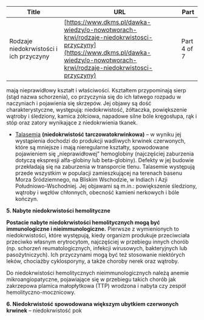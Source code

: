 | **Title**       | **URL**           | **Part**              |
|-----------------|-------------------|-----------------------|
| Rodzaje niedokrwistości i ich przyczyny         | [https://www.dkms.pl/dawka-wiedzy/o-nowotworach-krwi/rodzaje-niedokrwistosci-przyczyny](https://www.dkms.pl/dawka-wiedzy/o-nowotworach-krwi/rodzaje-niedokrwistosci-przyczyny)    | Part 4 of 7          |

mają nieprawidłowy kształt i właściwości. Kształtem przypominają sierp (stąd nazwa schorzenia), co przyczynia się do ich łatwego rozpadu w naczyniach i pojawienia się skrzepów. Jej objawy są dość charakterystyczne, występują: niedokrwistość, żółtaczka, powiększenie wątroby i śledziony, kamica żółciowa, napadowe silne bóle kręgosłupa, rąk i stóp oraz zatory wynikające z niedokrwienia tkanek.
* [Talasemia](https://www.dkms.pl/dawka-wiedzy/o-nowotworach-krwi/talasemia-czym-jest-jakie-sa-jej-objawy) **(niedokrwistość tarczowatokrwinkowa)** – w wyniku jej wystąpienia dochodzi do produkcji wadliwych krwinek czerwonych, które są mniejsze i mają nieregularne kształty, spowodowane pojawieniem się „nieprawidłowej” hemoglobiny (najczęściej zaburzenia dotyczą ekspresji alfa\-globiny lub beta\-globiny). Defekty w jej budowie przekładają się na zaburzenia w transporcie tlenu. Talasemie występują przede wszystkim w populacji zamieszkującej na terenach basenu Morza Śródziemnego, na Bliskim Wschodzie, w Indiach i Azji Południowo\-Wschodniej. Jej objawami są m.in.: powiększenie śledziony, wątroby i węzłów chłonnych, obecność kamieni nerkowych i bóle kończyn.


**5\. Nabyte niedokrwistości hemolityczne**


**Postacie nabyte niedokrwistości hemolitycznych mogą być immunologiczne i nieimmunologiczne.** Pierwsze z wymienionych to niedokrwistości, które występują, kiedy organizm produkuje przeciwciała przeciwko własnym erytrocytom, najczęściej w przebiegu innych chorób (np. schorzeń reumatologicznych, infekcji wirusowych, bakteryjnych lub pasożytniczych). Ich przyczynami mogą być też stosowanie niektórych leków, chociażby cyklosporyny, a także choroby nerek oraz wątroby.


Do niedokrwistości hemolitycznych nieimmunologicznych należą anemie mikroangiopatyczne, pojawiające się w przebiegu takich chorób jak zakrzepowa plamica małopłytkowa (TTP) wrodzona i nabyta czy zespół hemolityczno\-mocznicowy.


**6\. Niedokrwistość spowodowana większym ubytkiem czerwonych krwinek** – niedokrwistość pok